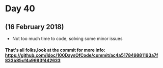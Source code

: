 # Day 40
## (16 February 2018)

* Not too much time to code, solving some minor issues


#### That's all folks,look at the commit for more info: https://github.com/ldoc/100DaysOfCode/commit/ac4a517849881193a7f833b85cf4a9693f442633

